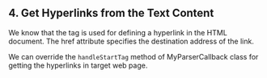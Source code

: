 ## 4. Get Hyperlinks from the Text Content

We know that the tag <a> is used for defining a hyperlink in the HTML document. The href attribute specifies the destination address of the link.

We can override the `handleStartTag` method of MyParserCallback class for getting the hyperlinks in target web page. 

